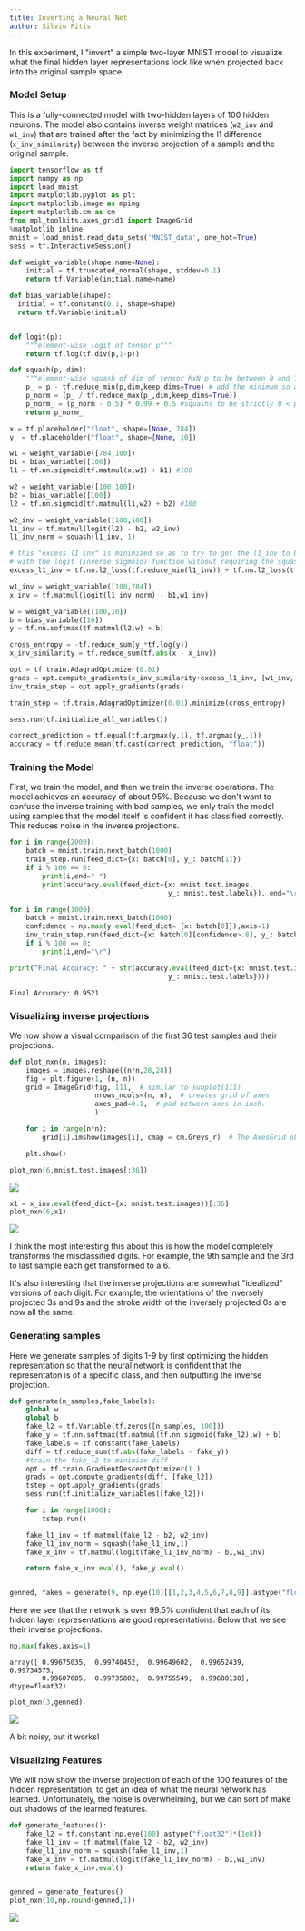 ```yaml
---
title: Inverting a Neural Net
author: Silviu Pitis
---
```


In this experiment, I "invert" a simple two-layer MNIST model to visualize what the final hidden layer representations look like when projected back into the original sample space.

<!--more-->

### Model Setup

This is a fully-connected model with two-hidden layers of 100 hidden neurons. The model also contains inverse weight matrices (`w2_inv` and `w1_inv`) that are trained after the fact by minimizing the l1 difference (`x_inv_similarity`) between the inverse projection of a sample and the original sample.

```python
import tensorflow as tf
import numpy as np
import load_mnist
import matplotlib.pyplot as plt
import matplotlib.image as mpimg
import matplotlib.cm as cm
from mpl_toolkits.axes_grid1 import ImageGrid
%matplotlib inline
mnist = load_mnist.read_data_sets('MNIST_data', one_hot=True)
sess = tf.InteractiveSession()

def weight_variable(shape,name=None):
    initial = tf.truncated_normal(shape, stddev=0.1)
    return tf.Variable(initial,name=name)

def bias_variable(shape):
  initial = tf.constant(0.1, shape=shape)
  return tf.Variable(initial)


def logit(p):
    """element-wise logit of tensor p"""
    return tf.log(tf.div(p,1-p))

def squash(p, dim):
    """element-wise squash of dim of tensor MxN p to be between 0 and 1"""
    p_ = p - tf.reduce_min(p,dim,keep_dims=True) # add the minimum so all above 0
    p_norm = (p_ / tf.reduce_max(p_,dim,keep_dims=True))
    p_norm_ = (p_norm - 0.5) * 0.99 + 0.5 #squashs to be strictly 0 < p_norm_ < 1
    return p_norm_

x = tf.placeholder("float", shape=[None, 784])
y_ = tf.placeholder("float", shape=[None, 10])

w1 = weight_variable([784,100])
b1 = bias_variable([100])
l1 = tf.nn.sigmoid(tf.matmul(x,w1) + b1) #100

w2 = weight_variable([100,100])
b2 = bias_variable([100])
l2 = tf.nn.sigmoid(tf.matmul(l1,w2) + b2) #100

w2_inv = weight_variable([100,100])
l1_inv = tf.matmul(logit(l2) - b2, w2_inv)
l1_inv_norm = squash(l1_inv, 1)

# this "excess l1 inv" is minimized so as to try to get the l1_inv to be compatible
# with the logit (inverse sigmoid) function without requiring the squash operation
excess_l1_inv = tf.nn.l2_loss(tf.reduce_min(l1_inv)) + tf.nn.l2_loss(tf.reduce_max(l1_inv - 1))

w1_inv = weight_variable([100,784])
x_inv = tf.matmul(logit(l1_inv_norm) - b1,w1_inv)

w = weight_variable([100,10])
b = bias_variable([10])
y = tf.nn.softmax(tf.matmul(l2,w) + b)

cross_entropy = -tf.reduce_sum(y_*tf.log(y))
x_inv_similarity = tf.reduce_sum(tf.abs(x - x_inv))

opt = tf.train.AdagradOptimizer(0.01)
grads = opt.compute_gradients(x_inv_similarity+excess_l1_inv, [w1_inv, w2_inv])
inv_train_step = opt.apply_gradients(grads)

train_step = tf.train.AdagradOptimizer(0.01).minimize(cross_entropy)

sess.run(tf.initialize_all_variables())

correct_prediction = tf.equal(tf.argmax(y,1), tf.argmax(y_,1))
accuracy = tf.reduce_mean(tf.cast(correct_prediction, "float"))
```

### Training the Model

First, we train the model, and then we train the inverse operations. The model achieves an accuracy of about 95%. Because we don't want to confuse the inverse training with bad samples, we only train the model using samples that the model itself is confident it has classified correctly. This reduces noise in the inverse projections.


```python
for i in range(2000):
    batch = mnist.train.next_batch(1000)
    train_step.run(feed_dict={x: batch[0], y_: batch[1]})
    if i % 100 == 0:
        print(i,end=" ")
        print(accuracy.eval(feed_dict={x: mnist.test.images,
                                       y_: mnist.test.labels}), end="\r")

for i in range(1000):
    batch = mnist.train.next_batch(1000)
    confidence = np.max(y.eval(feed_dict= {x: batch[0]}),axis=1)
    inv_train_step.run(feed_dict={x: batch[0][confidence>.8], y_: batch[1][confidence>.8]})
    if i % 100 == 0:
        print(i,end="\r")

print("Final Accuracy: " + str(accuracy.eval(feed_dict={x: mnist.test.images,
                                       y_: mnist.test.labels})))
```

    Final Accuracy: 0.9521

### Visualizing inverse projections

We now show a visual comparison of the first 36 test samples and their projections.


```python
def plot_nxn(n, images):
    images = images.reshape((n*n,28,28))
    fig = plt.figure(1, (n, n))
    grid = ImageGrid(fig, 111,  # similar to subplot(111)
                     nrows_ncols=(n, n),  # creates grid of axes
                     axes_pad=0.1,  # pad between axes in inch.
                     )

    for i in range(n*n):
        grid[i].imshow(images[i], cmap = cm.Greys_r)  # The AxesGrid object work as a list of axes.

    plt.show()

plot_nxn(6,mnist.test.images[:36])
```


![](/images/INN_output_11_0.png)



```python
x1 = x_inv.eval(feed_dict={x: mnist.test.images})[:36]
plot_nxn(6,x1)
```

![](/images/INN_output_13_0.png)


I think the most interesting this about this is how the model completely transforms the misclassified digits. For example, the 9th sample and the 3rd to last sample each get transformed to a 6.

It's also interesting that the inverse projections are somewhat "idealized" versions of each digit. For example, the orientations of the inversely projected 3s and 9s and the stroke width of the inversely projected 0s are now all the same.

### Generating samples

Here we generate samples of digits 1-9 by first optimizing the hidden representation so that the neural network is confident that the representaton is of a specific class, and then outputting the inverse projection.


```python
def generate(n_samples,fake_labels):
    global w
    global b
    fake_l2 = tf.Variable(tf.zeros([n_samples, 100]))
    fake_y = tf.nn.softmax(tf.matmul(tf.nn.sigmoid(fake_l2),w) + b)
    fake_labels = tf.constant(fake_labels)
    diff = tf.reduce_sum(tf.abs(fake_labels - fake_y))
    #train the fake_l2 to minimize diff
    opt = tf.train.GradientDescentOptimizer(1.)
    grads = opt.compute_gradients(diff, [fake_l2])
    tstep = opt.apply_gradients(grads)
    sess.run(tf.initialize_variables([fake_l2]))

    for i in range(1000):
        tstep.run()

    fake_l1_inv = tf.matmul(fake_l2 - b2, w2_inv)
    fake_l1_inv_norm = squash(fake_l1_inv,1)
    fake_x_inv = tf.matmul(logit(fake_l1_inv_norm) - b1,w1_inv)

    return fake_x_inv.eval(), fake_y.eval()


genned, fakes = generate(9, np.eye(10)[[1,2,3,4,5,6,7,8,9]].astype("float32"))
```

Here we see that the network is over 99.5% confident that each of its hidden layer representations are good representations. Below that we see their inverse projections.

```python
np.max(fakes,axis=1)
```

    array([ 0.99675035,  0.99740452,  0.99649602,  0.99652439,  0.99734575,
            0.99607605,  0.99735802,  0.99755549,  0.99680138], dtype=float32)

```python
plot_nxn(3,genned)
```

![](/images/INN_output_20_0.png)


A bit noisy, but it works!

### Visualizing Features

We will now show the inverse projection of each of the 100 features of the hidden representation, to get an idea of what the neural network has learned. Unfortunately, the noise is overwhelming, but we can sort of make out shadows of the learned features.


```python
def generate_features():
    fake_l2 = tf.constant(np.eye(100).astype("float32")*(1e8))    
    fake_l1_inv = tf.matmul(fake_l2 - b2, w2_inv)
    fake_l1_inv_norm = squash(fake_l1_inv,1)
    fake_x_inv = tf.matmul(logit(fake_l1_inv_norm) - b1,w1_inv)
    return fake_x_inv.eval()


genned = generate_features()
plot_nxn(10,np.round(genned,1))
```

![](/images/INN_output_24_0.png)
